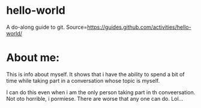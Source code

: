 # hello-world
A do-along guide to git. Source=https://guides.github.com/activities/hello-world/
# About me:
This is info about myself.
It shows that i have the ability to spend a bit of time
while taking part in a conversation whose topic is myself.

I can do this even when i am the only person taking part in th conveersation.
Not oto horrible, i pormiese. There are worse that any one can do. Lol...
